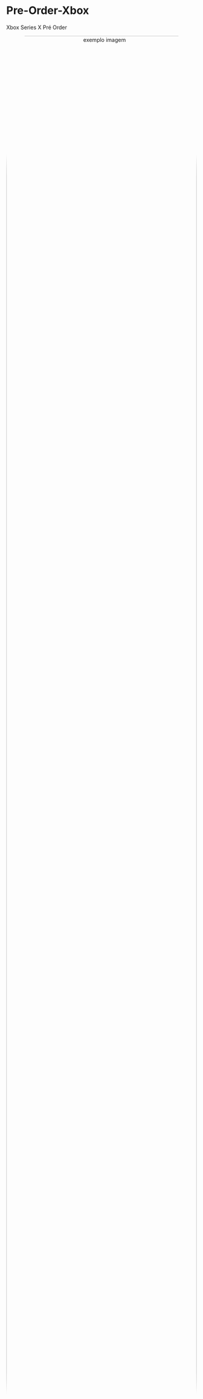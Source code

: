 # Pre-Order-Xbox

Xbox Series X Pré Order

<!---Esses são exemplos. Veja https://shields.io para outras pessoas ou para personalizar este conjunto de escudos. Você pode querer incluir dependências, status do projeto e informações de licença aqui--->
<p align="center">
  <img style="border-radius:10%" width="100%" height="100%" src="src/capa.png" alt="exemplo imagem">
</p>

> Codelandia Desafio 21 - Xbox 

[Ver Preview](https://guilhermesdb.github.io/lp-pre-order-xbox)

## 👨🏻‍💻 Techs 

 <a href="https://skillicons.dev">
    <img src="https://skillicons.dev/icons?i=html,scss,javascript" />
</a>

## 🤝 Colaboradores

Agradecemos às seguintes pessoas que contribuíram para este projeto:

<table>
  <tr>
    <td align="center">
      <a href="#">
        <img src="https://avatars.githubusercontent.com/u/66280834?v=4" width="100px;" alt="Foto de Guilherme Barros no GitHub"/><br>
        <sub>
          <b>Guilherme S Barros</b>
        </sub>
      </a>
    </td>
  </tr>
</table>

## 📝 Licença

Esse projeto está sob licença. Veja o arquivo [LICENÇA](LICENSE.md) para mais detalhes.

[⬆ Voltar ao topo](#Pre-Order-Xbox)<br>
